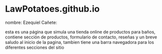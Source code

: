 # LawPotatoes.github.io

nombre: Ezequiel Cañete:

esta es una página que simula una tienda online de productos para baños, contiene sección de productos, formulario de contacto, reseñas y un breve saludo al inicio de la pagina, tambien tiene una barra navegadora para los diferentes secciones del sitio
